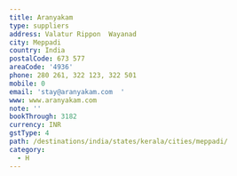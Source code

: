 ```yaml
---
title: Aranyakam
type: suppliers
address: Valatur Rippon  Wayanad
city: Meppadi
country: India
postalCode: 673 577
areaCode: '4936'
phone: 280 261, 322 123, 322 501
mobile: 0
email: 'stay@aranyakam.com  '
www: www.aranyakam.com
note: ''
bookThrough: 3182
currency: INR
gstType: 4
path: /destinations/india/states/kerala/cities/meppadi/
category:
  - H
---
```



